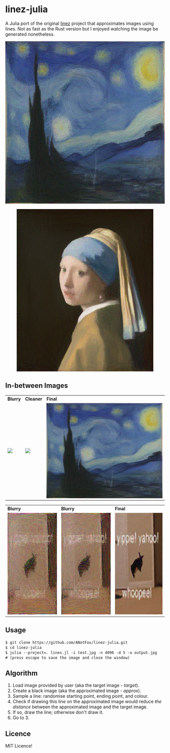 # linez-julia
A Julia port of the original [linez](https://github.com/Patryk27/linez) project that approximates images using lines. Not as fast as the Rust version but I enjoyed watching the image be generated nonetheless.

<p align="center">
  <img height="512" src="outputs/night3.jpg" />
</p>

<p align="center">
  <img height="512" src="outputs/pearl2.jpg" />
</p>

## In-between Images

<table>
  <tr>
    <td><strong>Blurry</strong></td>
    <td><strong>Cleaner</strong></td>
    <td><strong>Final</strong></td>
  </tr>
  <tr>
    <td><img src="outputs/night1.png" height="300"></td>
    <td><img src="outputs/night2.png" height="300"></td>
    <td><img src="outputs/night3.jpg" height="300"></td>
  </tr>
</table>

<table>
  <tr>
    <td><strong>Blurry</strong></td>
    <td><strong>Blurry</strong></td>
    <td><strong>Final</strong></td>
  </tr>
  <tr>
    <td><img src="outputs/bunny1.png" height="320"></td>
    <td><img src="outputs/bunny2.png" height="320"></td>
    <td><img src="outputs/bunny3.jpg" height="320"></td>
  </tr>
</table>

## Usage

```shell
$ git clone https://github.com/ANotFox/linez-julia.git
$ cd linez-julia
$ julia --project=. lines.jl -i test.jpg -n 4096 -d 5 -o output.jpg
# (press escape to save the image and close the window)
```
## Algorithm

1. Load image provided by user (aka the target image - _target_).
2. Create a black image (aka the approximated image - _approx_).
3. Sample a line: randomise starting point, ending point, and colour.
4. Check if drawing this line on the approximated image would reduce _the distance_ between the approximated image and the target image.
5. If so, draw the line; otherwise don't draw it.
6. Go to 3.

## Licence

MIT Licence!
